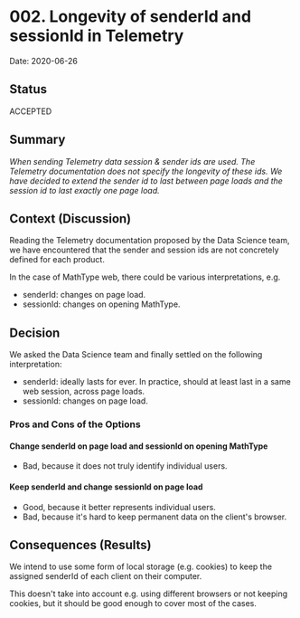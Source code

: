 # 002. Longevity of senderId and sessionId in Telemetry

Date: 2020-06-26

## Status

ACCEPTED

## Summary

_When sending Telemetry data_
_session & sender ids are used._
_The Telemetry documentation does not specify the longevity of these ids._
_We have decided to extend the sender id to last between page loads_
_and the session id to last exactly one page load._

## Context (Discussion)

Reading the Telemetry documentation proposed by the Data Science team, we have
encountered that the sender and session ids are not concretely defined for each
product.

In the case of MathType web, there could be various interpretations, e.g.

- senderId: changes on page load.
- sessionId: changes on opening MathType.

## Decision

We asked the Data Science team and finally settled on the following interpretation:

- senderId: ideally lasts for ever. In practice, should at least last in a same web session, across page loads.
- sessionId: changes on page load.

### Pros and Cons of the Options

#### Change senderId on page load and sessionId on opening MathType

- Bad, because it does not truly identify individual users.

#### Keep senderId and change sessionId on page load

- Good, because it better represents individual users.
- Bad, because it's hard to keep permanent data on the client's browser.

## Consequences (Results)

We intend to use some form of local storage (e.g. cookies) to keep the assigned
senderId of each client on their computer.

This doesn't take into account e.g. using different browsers or not keeping cookies,
but it should be good enough to cover most of the cases.
